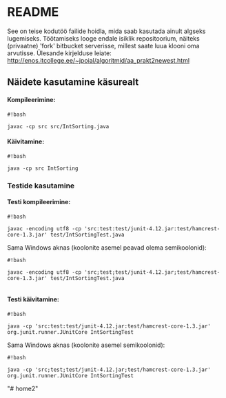 # README #

See on teise kodutöö failide hoidla, mida saab kasutada ainult algseks lugemiseks.
Töötamiseks looge endale isiklik repositoorium, näiteks (privaatne) 'fork' bitbucket serverisse, millest saate luua klooni oma arvutisse.
Ülesande kirjelduse leiate: http://enos.itcollege.ee/~jpoial/algoritmid/aa_prakt2newest.html

## Näidete kasutamine käsurealt ##
#### Kompileerimine: ####

```
#!bash

javac -cp src src/IntSorting.java
```

#### Käivitamine: ####

```
#!bash

java -cp src IntSorting
```


### Testide kasutamine ###
#### Testi kompileerimine: ####

```
#!bash

javac -encoding utf8 -cp 'src:test:test/junit-4.12.jar:test/hamcrest-core-1.3.jar' test/IntSortingTest.java

```
Sama Windows aknas (koolonite asemel peavad olema semikoolonid):

```
#!bash

javac -encoding utf8 -cp 'src;test;test/junit-4.12.jar;test/hamcrest-core-1.3.jar' test/IntSortingTest.java


```

#### Testi käivitamine: ####

```
#!bash

java -cp 'src:test:test/junit-4.12.jar:test/hamcrest-core-1.3.jar' org.junit.runner.JUnitCore IntSortingTest
```

Sama Windows aknas (koolonite asemel semikoolonid):

```
#!bash

java -cp 'src;test;test/junit-4.12.jar;test/hamcrest-core-1.3.jar' org.junit.runner.JUnitCore IntSortingTest
```
"# home2" 
